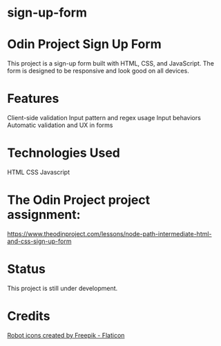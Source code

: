 # sign-up-form

# Odin Project Sign Up Form

This project is a sign-up form built with HTML, CSS, and JavaScript. The form is designed to be responsive and look good on all devices.

# Features

Client-side validation
Input pattern and regex usage
Input behaviors
Automatic validation and UX in forms

# Technologies Used

HTML
CSS
Javascript

# The Odin Project project assignment:

https://www.theodinproject.com/lessons/node-path-intermediate-html-and-css-sign-up-form

# Status

This project is still under development.

# Credits

<a href="https://www.flaticon.com/free-icons/robot" title="robot icons">Robot icons created by Freepik - Flaticon</a>
